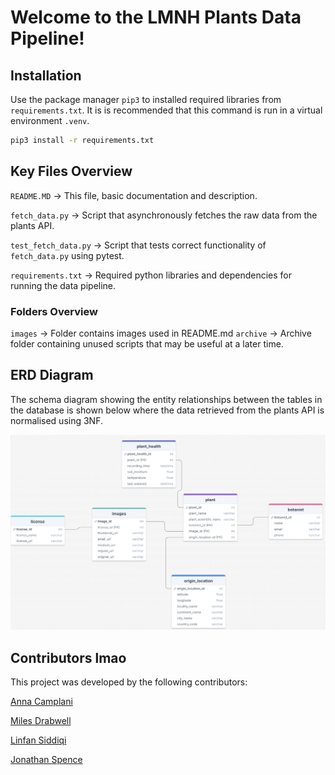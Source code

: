 
# Welcome to the LMNH Plants Data Pipeline!


## Installation

Use the package manager `pip3` to installed required libraries from `requirements.txt`. It is is recommended that this command is run in a virtual environment `.venv`.

```bash
pip3 install -r requirements.txt
```
## Key Files Overview

`README.MD` -> This file, basic documentation and description.

`fetch_data.py` -> Script that asynchronously fetches the raw data from the plants API.

`test_fetch_data.py` -> Script that tests correct functionality of `fetch_data.py` using pytest.

`requirements.txt` -> Required python libraries and dependencies for running the data pipeline.

### Folders Overview
`images` -> Folder contains images used in README.md
`archive` -> Archive folder containing unused scripts that may be useful at a later time.
## ERD Diagram

The schema diagram showing the entity relationships between the tables in the database is shown below where the data retrieved from the plants API is normalised using 3NF.

![ERD_DIAGRAM](images/ERD_diagram.png)

## Contributors lmao

This project was developed by the following contributors:

[Anna Camplani](https://github.com/annac02)

[Miles Drabwell](https://github.com/MilesDrabwell)

[Linfan Siddiqi](https://github.com/LinfanS)

[Jonathan Spence](https://github.com/HighestAuto)

